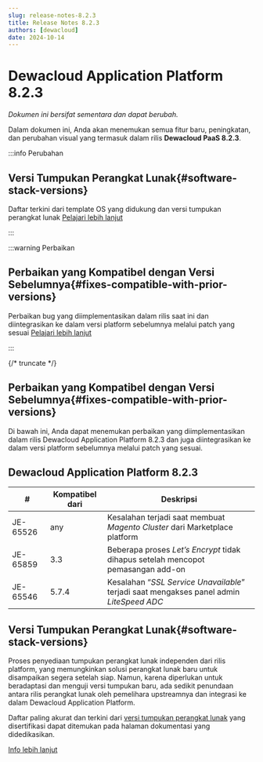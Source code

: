```yaml
---
slug: release-notes-8.2.3
title: Release Notes 8.2.3
authors: [dewacloud]
date: 2024-10-14
---
```

# Dewacloud Application Platform 8.2.3

_Dokumen ini bersifat sementara dan dapat berubah._

Dalam dokumen ini, Anda akan menemukan semua fitur baru, peningkatan, dan perubahan visual yang termasuk dalam rilis **Dewacloud PaaS 8.2.3**.

:::info Perubahan

## Versi Tumpukan Perangkat Lunak{#software-stack-versions}

Daftar terkini dari template OS yang didukung dan versi tumpukan perangkat lunak [Pelajari lebih lanjut](<#software-stack-versions>)

:::

:::warning Perbaikan

## Perbaikan yang Kompatibel dengan Versi Sebelumnya{#fixes-compatible-with-prior-versions}

Perbaikan bug yang diimplementasikan dalam rilis saat ini dan diintegrasikan ke dalam versi platform sebelumnya melalui patch yang sesuai [Pelajari lebih lanjut](<#fixes-compatible-with-prior-versions>)

:::

{/* truncate */}

## Perbaikan yang Kompatibel dengan Versi Sebelumnya{#fixes-compatible-with-prior-versions}

Di bawah ini, Anda dapat menemukan perbaikan yang diimplementasikan dalam rilis Dewacloud Application Platform 8.2.3 dan juga diintegrasikan ke dalam versi platform sebelumnya melalui patch yang sesuai.

Dewacloud Application Platform 8.2.3  
---  
| **#** | **Kompatibel dari** | **Deskripsi**  
---|---|---  
JE-65526 | any | Kesalahan terjadi saat membuat _Magento Cluster_ dari Marketplace platform  
JE-65859 | 3.3 | Beberapa proses _Let’s Encrypt_ tidak dihapus setelah mencopot pemasangan add-on  
JE-65546 | 5.7.4 | Kesalahan “_SSL Service Unavailable_” terjadi saat mengakses panel admin _LiteSpeed ADC_  
  


## Versi Tumpukan Perangkat Lunak{#software-stack-versions}

Proses penyediaan tumpukan perangkat lunak independen dari rilis platform, yang memungkinkan solusi perangkat lunak baru untuk disampaikan segera setelah siap. Namun, karena diperlukan untuk beradaptasi dan menguji versi tumpukan baru, ada sedikit penundaan antara rilis perangkat lunak oleh pemelihara upstreamnya dan integrasi ke dalam Dewacloud Application Platform.

Daftar paling akurat dan terkini dari [versi tumpukan perangkat lunak](<https://docs.dewacloud.com/docs/software-stacks-versions/>) yang disertifikasi dapat ditemukan pada halaman dokumentasi yang didedikasikan.

[Info lebih lanjut](<https://docs.dewacloud.com/docs/software-stacks-versions/>)

